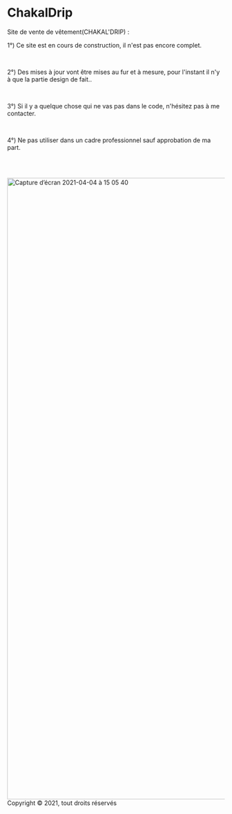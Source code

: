 # ChakalDrip
Site de vente de vêtement(CHAKAL'DRIP) :

1°) Ce site est en cours de construction, il n'est pas encore complet. 

<br>

2°) Des mises à jour vont être mises au fur et à mesure, pour l'instant il n'y à que la partie design de fait..

<br>

3°) Si il y a quelque chose qui ne vas pas dans le code, n'hésitez pas à me contacter.

<br>

4°) Ne pas utiliser dans un cadre professionnel sauf approbation de ma part.

<br><br>

<img width="1440" alt="Capture d’écran 2021-04-04 à 15 05 40" src="https://user-images.githubusercontent.com/61329786/113509675-3ba08100-9557-11eb-998f-971141a6b1a4.png">
Copyright © 2021, tout droits réservés
